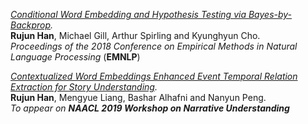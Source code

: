 
_[Conditional Word Embedding and Hypothesis Testing via Bayes-by-Backprop](http://aclweb.org/anthology/D18-1527)._ <br/>
**Rujun Han**, Michael Gill, Arthur Spirling and Kyunghyun Cho. <br/>
_Proceedings of the 2018 Conference on Empirical Methods in Natural Language Processing_ (**EMNLP**)

_[Contextualized Word Embeddings Enhanced Event Temporal Relation Extraction for Story Understanding](https://arxiv.org/abs/1904.11942)._ <br/>
**Rujun Han**, Mengyue Liang, Bashar Alhafni and Nanyun Peng. <br/>
_To appear on **NAACL 2019 Workshop on Narrative Understanding**_
